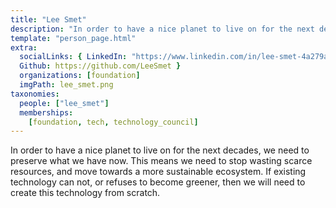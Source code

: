 ```yaml
---
title: "Lee Smet"
description: "In order to have a nice planet to live on for the next decades, we need to preserve what we have now."
template: "person_page.html"
extra:
  socialLinks: { LinkedIn: "https://www.linkedin.com/in/lee-smet-4a279a136/",
  Github: https://github.com/LeeSmet }
  organizations: [foundation]
  imgPath: lee_smet.png
taxonomies:
  people: ["lee_smet"]
  memberships:
    [foundation, tech, technology_council]
---
```


In order to have a nice planet to live on for the next decades, we need to preserve what we have now. This means we need to stop wasting scarce resources, and move towards a more sustainable ecosystem. If existing technology can not, or refuses to become greener, then we will need to create this technology from scratch.